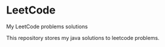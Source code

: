 # LeetCode
My LeetCode problems solutions

This repository stores my java solutions to leetcode problems.
